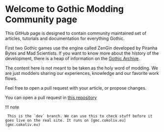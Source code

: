 # Welcome to Gothic Modding Community page

This GitHub page is designed to contain community maintained set of articles, tutorials and documentation for everything Gothic.

First two Gothic games use the engine called ZenGin developed by Piranha Bytes and Mad Scientists. If you want to know more about the history of the development, there is a heap of information on the [Gothic Archive](https://gothicarchive.org/).

The content here is not meant to be taken as the holy word of modding. We are just modders sharing our experiences, knowledge and our favorite work flows.

Feel free to open a pull request with your article, or propose changes.

You can open a pull request in [this repository](https://github.com/auronen/gmc/)

!!! note

     This is the `dev` branch. We can use this to check stuff before it goes live on the real site. It runs on [gmc.cokoliv.eu](gmc.cokoliv.eu)
